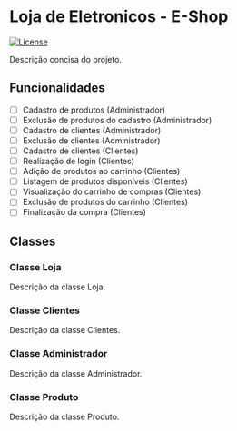 # Loja de Eletronicos - E-Shop

[![License](https://img.shields.io/badge/license-MIT-blue.svg)](LICENSE)

Descrição concisa do projeto.

## Funcionalidades

- [ ] Cadastro de produtos (Administrador)
- [ ] Exclusão de produtos do cadastro (Administrador)
- [ ] Cadastro de clientes (Administrador)
- [ ] Exclusão de clientes (Administrador)
- [ ] Cadastro de clientes (Clientes)
- [ ] Realização de login (Clientes)
- [ ] Adição de produtos ao carrinho (Clientes)
- [ ] Listagem de produtos disponíveis (Clientes)
- [ ] Visualização do carrinho de compras (Clientes)
- [ ] Exclusão de produtos do carrinho (Clientes)
- [ ] Finalização da compra (Clientes)

## Classes

### Classe Loja

Descrição da classe Loja.

### Classe Clientes

Descrição da classe Clientes.

### Classe Administrador

Descrição da classe Administrador.

### Classe Produto

Descrição da classe Produto.
